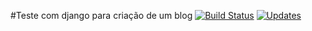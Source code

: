#Teste com django para criação de um blog
[![Build Status](https://travis-ci.org/kleberyokota/django_blog.svg?branch=master)](https://travis-ci.org/kleberyokota/django_blog)
[![Updates](https://pyup.io/repos/github/kleberyokota/django_blog/shield.svg)](https://pyup.io/repos/github/kleberyokota/django_blog/)
